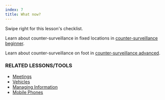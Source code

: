 ```yaml
---
index: 7
title: What now?
---
```

Swipe right for this lesson's checklist.

Learn about counter-surveillance in fixed locations in [counter-surveillance beginner](umbrella://lesson/counter_surveillance/0).

Learn about counter-surveillance on foot in [counter-surveillance advanced](umbrella://lesson/counter_surveillance/1).

### RELATED LESSONS/TOOLS

*   [Meetings](umbrella://lesson/meetings)
*	[Vehicles](umbrella://lesson/vehicles)
*	[Managing Information](umbrella://lesson/managing-information)
*	[Mobile Phones](umbrella://lesson/mobile-phones/0)
